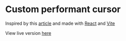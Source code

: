 # Custom performant cursor

Inspired by this [article](https://medium.com/14islands/developing-a-performant-custom-cursor-89f1688a02eb) and made with [React](https://reactjs.org/) and [Vite](https://vitejs.dev/)

View live version [here](https://performant-cursor.netlify.app/)
